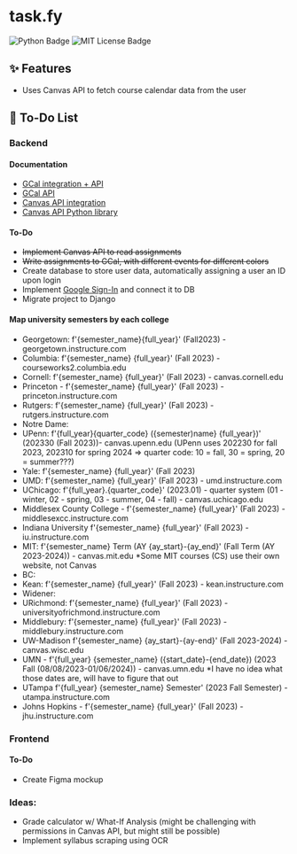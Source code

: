 # task.fy
![Python Badge](https://img.shields.io/badge/Python-3.9-3776AB.svg?style=flat&logo=python&logoColor=white)
![MIT License Badge](https://img.shields.io/badge/License-MIT-yellow)

## ✨ Features
- Uses Canvas API to fetch course calendar data from the user

## 📝 To-Do List
### Backend
#### Documentation
- [GCal integration + API](https://developers.google.com/calendar/api/guides/overview)
- [GCal API](https://googleapis.github.io/google-api-python-client/docs/dyn/calendar_v3.html)
- [Canvas API integration](https://canvas.instructure.com/doc/api/)
- [Canvas API Python library](https://github.com/ucfopen/canvasapi/blob/524bfd707326dc6d154f886f0f2270d19fd1ffa1/README.md#installation)

 #### To-Do
- ~~Implement Canvas API to read assignments~~
- ~~Write assignments to GCal, with different events for different colors~~
- Create database to store user data, automatically assigning a user an ID upon login
- Implement [Google Sign-In](https://developers.google.com/identity/sign-in/web/sign-in) and connect it to DB
- Migrate project to Django

#### Map university semesters by each college
- Georgetown: f'{semester_name}{full_year}' (Fall2023) - georgetown.instructure.com
- Columbia: f'{semester_name} {full_year}' (Fall 2023) - courseworks2.columbia.edu
- Cornell: f'{semester_name} {full_year}' (Fall 2023) - canvas.cornell.edu
- Princeton - f'{semester_name} {full_year}' (Fall 2023) - princeton.instructure.com
- Rutgers: f'{semester_name} {full_year}' (Fall 2023) - rutgers.instructure.com
- Notre Dame: 
- UPenn: f'{full_year}{quarter_code} ({semester)name} {full_year})' (202330 (Fall 2023))- canvas.upenn.edu (UPenn uses 202230 for fall 2023, 202310 for spring 2024 => quarter code: 10 = fall, 30 = spring, 20 = summer???)
- Yale: f'{semester_name} {full_year}' (Fall 2023)
- UMD: f'{semester_name} {full_year}' (Fall 2023) - umd.instructure.com
- UChicago: f'{full_year}.{quarter_code}' (2023.01) - quarter system (01 - winter, 02 - spring, 03 - summer, 04 - fall) - canvas.uchicago.edu
- Middlesex County College - f'{semester_name} {full_year}' (Fall 2023) - middlesexcc.instructure.com
- Indiana University f'{semester_name} {full_year}' (Fall 2023) - iu.instructure.com
- MIT: f'{semester_name} Term (AY {ay_start}-{ay_end}' (Fall Term (AY 2023-2024)) - canvas.mit.edu *Some MIT courses (CS) use their own website, not Canvas
- BC: 
- Kean: f'{semester_name} {full_year}' (Fall 2023) - kean.instructure.com
- Widener:
- URichmond: f'{semester_name} {full_year}' (Fall 2023) - universityofrichmond.instructure.com
- Middlebury: f'{semester_name} {full_year}' (Fall 2023) - middlebury.instructure.com
- UW-Madison f'{semester_name} {ay_start}-{ay-end}' (Fall 2023-2024) - canvas.wisc.edu
- UMN - f'{full_year} {semester_name} ({start_date}-{end_date}) (2023 Fall (08/08/2023-01/06/2024)) - canvas.umn.edu *I have no idea what those dates are, will have to figure that out
- UTampa f'{full_year} {semester_name} Semester' (2023 Fall Semester) - utampa.instructure.com
- Johns Hopkins - f'{semester_name} {full_year}' (Fall 2023) - jhu.instructure.com



### Frontend
#### To-Do
- Create Figma mockup

### Ideas:
- Grade calculator w/ What-If Analysis (might be challenging with permissions in Canvas API, but might still be possible)
- Implement syllabus scraping using OCR
